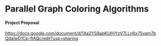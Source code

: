 # Parallel Graph Coloring Algorithms

#### Project Proposal
https://docs.google.com/document/d/1Xa2YS8abKUlHYzV7LLn6x75vam7bQdalwD1Cp-fIAQc/edit?usp=sharing
